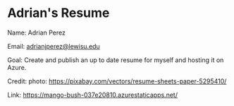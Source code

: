# Adrian's Resume

Name: Adrian Perez

Email: adrianjperez@lewisu.edu

Goal: Create and publish an up to date resume for myself and hosting it on Azure.

Credit: photo: https://pixabay.com/vectors/resume-sheets-paper-5295410/

Link: https://mango-bush-037e20810.azurestaticapps.net/
 
 
